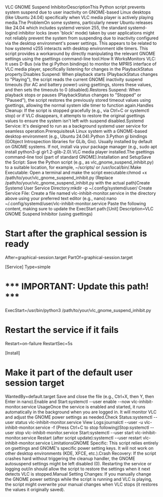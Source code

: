 VLC GNOME Suspend InhibitorDescriptionThis Python script prevents system suspend due to user inactivity on GNOME-based Linux desktops (like Ubuntu 24.04) specifically when VLC media player is actively playing media.The ProblemOn some systems, particularly newer Ubuntu releases like 24.04 which includes systemd version 255, the standard systemd-logind inhibitor locks (even 'block' mode) taken by user applications might not reliably prevent the system from suspending due to inactivity configured via the desktop environment's power settings. This appears to be related to how systemd v255 interacts with desktop environment idle timers. This script provides a workaround by directly manipulating the relevant GNOME settings using the gsettings command-line tool.How It WorksMonitors VLC: It uses D-Bus (via the gi Python bindings) to monitor the MPRIS interface of VLC media player, specifically listening for changes in the PlaybackStatus property.Disables Suspend: When playback starts (PlaybackStatus changes to "Playing"), the script reads the current GNOME inactivity suspend timeouts (for AC and battery power) using gsettings, stores these values, and then sets the timeouts to 0 (disabled).Restores Suspend: When playback stops or pauses (PlaybackStatus changes to "Stopped" or "Paused"), the script restores the previously stored timeout values using gsettings, allowing the normal system idle timer to function again.Handles Cleanup: If the script is stopped gracefully (e.g., via Ctrl+C or systemctl stop) or if VLC disappears, it attempts to restore the original gsettings values to ensure the system isn't left with suspend disabled.Systemd Service: It's designed to run as a background systemd user service for seamless operation.PrerequisitesA Linux system with a GNOME-based desktop environment (e.g., Ubuntu 24.04).Python 3.Python gi bindings (GObject Introspection libraries for GLib, Gio). Usually installed by default on GNOME systems. If not, install via your package manager (e.g., sudo apt install python3-gi gir1.2-glib-2.0).VLC media player installed.The gsettings command-line tool (part of standard GNOME).Installation and SetupSave the Script: Save the Python script (e.g., as vlc_gnome_suspend_inhibit.py) to a suitable location, for example, ~/scripts/ or /usr/local/bin/.Make Executable: Open a terminal and make the script executable:chmod +x /path/to/your/vlc_gnome_suspend_inhibit.py
(Replace /path/to/your/vlc_gnome_suspend_inhibit.py with the actual path)Create Systemd User Service Directory:mkdir -p ~/.config/systemd/user/
Create Service File: Create a file named vlc-inhibit-monitor.service in the directory above using your preferred text editor (e.g., nano):nano ~/.config/systemd/user/vlc-inhibit-monitor.service
Paste the following content, making sure to update the ExecStart path:[Unit]
Description=VLC GNOME Suspend Inhibitor (using gsettings)
# Start after the graphical session is ready
After=graphical-session.target
PartOf=graphical-session.target

[Service]
Type=simple
# *** IMPORTANT: Update this path! ***
ExecStart=/usr/bin/python3 /path/to/your/vlc_gnome_suspend_inhibit.py
# Restart the service if it fails
Restart=on-failure
RestartSec=5s

[Install]
# Make it part of the default user session target
WantedBy=default.target
Save and close the file (e.g., Ctrl+X, then Y, then Enter in nano).Enable and Start:systemctl --user enable --now vlc-inhibit-monitor.service
UsageOnce the service is enabled and started, it runs automatically in the background when you are logged in. It will monitor VLC and adjust the GNOME power settings as needed.Check Status:systemctl --user status vlc-inhibit-monitor.service
View Logs:journalctl --user -u vlc-inhibit-monitor.service -f
(Press Ctrl+C to stop following)Stop:systemctl --user stop vlc-inhibit-monitor.service
Start:systemctl --user start vlc-inhibit-monitor.service
Restart (after script update):systemctl --user restart vlc-inhibit-monitor.service
LimitationsGNOME Specific: This script relies entirely on gsettings and GNOME's specific power setting keys. It will not work on other desktop environments (KDE, XFCE, etc.).Crash Recovery: If the script crashes hard without triggering the cleanup handler, the GNOME autosuspend settings might be left disabled (0). Restarting the service or logging out/in should allow the script to restore the settings when it next detects VLC is stopped.Manual Setting Changes: If you manually change the GNOME power settings while the script is running and VLC is playing, the script might overwrite your manual changes when VLC stops (it restores the values it originally saved).
